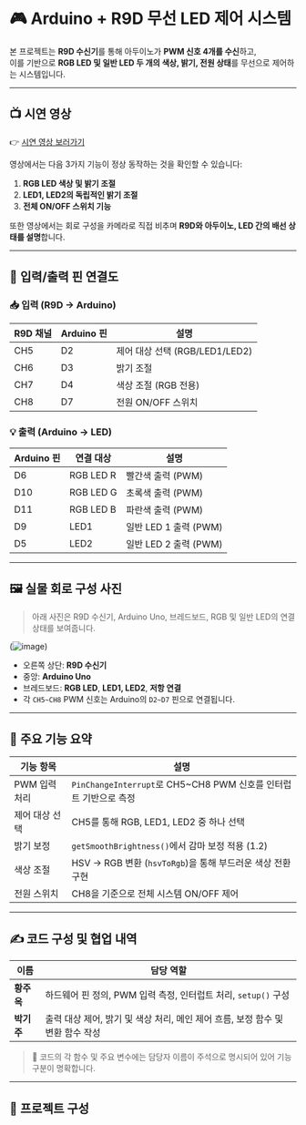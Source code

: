 # 🎮 Arduino + R9D 무선 LED 제어 시스템

본 프로젝트는 **R9D 수신기**를 통해 아두이노가 **PWM 신호 4개를 수신**하고,  
이를 기반으로 **RGB LED 및 일반 LED 두 개의 색상, 밝기, 전원 상태**를 무선으로 제어하는 시스템입니다.

---

## 📺 시연 영상

👉 [시연 영상 보러가기](https://youtu.be/d78b-IXxTWc?si=KHArjQPACeX8IalK)

영상에서는 다음 3가지 기능이 정상 동작하는 것을 확인할 수 있습니다:
1. **RGB LED 색상 및 밝기 조절**
2. **LED1, LED2의 독립적인 밝기 조절**
3. **전체 ON/OFF 스위치 기능**

또한 영상에서는 회로 구성을 카메라로 직접 비추며 **R9D와 아두이노, LED 간의 배선 상태를 설명**합니다.

---

## 🧩 입력/출력 핀 연결도

### 📥 입력 (R9D → Arduino)

| R9D 채널 | Arduino 핀 | 설명                           |
|----------|-------------|--------------------------------|
| CH5      | D2          | 제어 대상 선택 (RGB/LED1/LED2) |
| CH6      | D3          | 밝기 조절                      |
| CH7      | D4          | 색상 조절 (RGB 전용)           |
| CH8      | D7          | 전원 ON/OFF 스위치             |

### 💡 출력 (Arduino → LED)

| Arduino 핀 | 연결 대상 | 설명                 |
|------------|------------|----------------------|
| D6         | RGB LED R  | 빨간색 출력 (PWM)    |
| D10        | RGB LED G  | 초록색 출력 (PWM)    |
| D11        | RGB LED B  | 파란색 출력 (PWM)    |
| D9         | LED1       | 일반 LED 1 출력 (PWM) |
| D5         | LED2       | 일반 LED 2 출력 (PWM) |

---

## 🖼 실물 회로 구성 사진

> 아래 사진은 R9D 수신기, Arduino Uno, 브레드보드, RGB 및 일반 LED의 연결 상태를 보여줍니다.

(![image](https://github.com/user-attachments/assets/75ee19a9-21fa-47df-bd9e-9311ed93bc81))

- 오른쪽 상단: **R9D 수신기**
- 중앙: **Arduino Uno**
- 브레드보드: **RGB LED**, **LED1, LED2**, **저항 연결**
- 각 `CH5~CH8` PWM 신호는 Arduino의 `D2~D7` 핀으로 연결됩니다.


---

## 🧠 주요 기능 요약

| 기능 항목       | 설명                                                                 |
|----------------|----------------------------------------------------------------------|
| PWM 입력 처리   | `PinChangeInterrupt`로 CH5~CH8 PWM 신호를 인터럽트 기반으로 측정         |
| 제어 대상 선택 | CH5를 통해 RGB, LED1, LED2 중 하나 선택                                   |
| 밝기 보정       | `getSmoothBrightness()`에서 감마 보정 적용 (1.2)                        |
| 색상 조절       | HSV → RGB 변환 (`hsvToRgb`)을 통해 부드러운 색상 전환 구현               |
| 전원 스위치     | CH8을 기준으로 전체 시스템 ON/OFF 제어                                   |

---

## ✍️ 코드 구성 및 협업 내역

| 이름     | 담당 역할 |
|----------|-----------|
| **황주옥** | 하드웨어 핀 정의, PWM 입력 측정, 인터럽트 처리, `setup()` 구성 |
| **박기주** | 출력 대상 제어, 밝기 및 색상 처리, 메인 제어 흐름, 보정 함수 및 변환 함수 작성 |

> 🔧 코드의 각 함수 및 주요 변수에는 담당자 이름이 주석으로 명시되어 있어 기능 구분이 명확합니다.

---

## 📁 프로젝트 구성

